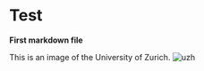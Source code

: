 # Test

**First markdown file** 

This is an image of the University of Zurich. ![uzh](https://www.isc.uzh.ch/dam/jcr:806afaca-b518-4289-9e9d-af25dea2ed0b/Hauptgebaeude_0125_klein_©Frank_Bruederli.jpg)  

